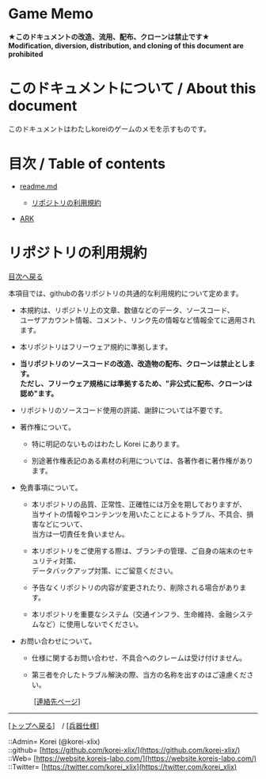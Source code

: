 # Game Memo
  

**★このドキュメントの改造、流用、配布、クローンは禁止です★**  
    **Modification, diversion, distribution, and cloning of this document are prohibited**  
  

<h1 id="aHowto">このドキュメントについて / About this document</h1>  
このドキュメントはわたしkoreiのゲームのメモを示すものです。  
  





<h1 id="aMokuji">目次 / Table of contents</h1>  

* [readme.md](/readme.md)
  * [リポジトリの利用規約](#aRules)

* [ARK](ARK/readme.md)
  





<h1 id="aRules">リポジトリの利用規約</h1>  
  
  [目次へ戻る](#aMokuji)  
  

本項目では、githubの各リポジトリの共通的な利用規約について定めます。  

* 本規約は、リポジトリ上の文章、数値などのデータ、ソースコード、  
  ユーザアカウント情報、コメント、リンク先の情報など情報全てに適用されます。  

* 本リポジトリはフリーウェア規約に準拠します。

* **当リポジトリのソースコードの改造、改造物の配布、クローンは禁止とします。**  
  **ただし、フリーウェア規格には準拠するため、"非公式に配布、クローンは認め"ます。**  

* リポジトリのソースコード使用の許諾、謝辞については不要です。  

* 著作権について。

  * 特に明記のないものはわたし Korei にあります。  

  * 別途著作権表記のある素材の利用については、各著作者に著作権があります。  

* 免責事項について。  

  * 本リポジトリの品質、正常性、正確性には万全を期しておりますが、  
    当サイトの情報やコンテンツを用いたことによるトラブル、不具合、損害などについて、  
    当方は一切責任を負いません。  

  * 本リポジトリをご使用する際は、ブランチの管理、ご自身の端末のセキュリティ対策、  
    データバックアップ対策、にご留意ください。  

  * 予告なくリポジトリの内容が変更されたり、削除される場合があります。  

  * 本リポジトリを重要なシステム（交通インフラ、生命維持、金融システムなど）に使用しないでください。  

* お問い合わせについて。  

  * 仕様に関するお問い合わせ、不具合へのクレームは受け付けません。  

  * 第三者を介したトラブル解決の際、当方の名称を出すのはご遠慮ください。  
  
  　　[[連絡先ページ]](https://website.koreis-labo.com/rules/address.htm)  
  





***
[[トップへ戻る]](/readme.md)　/
[[兵器仕様]](/unit/readme.md)  
  
::Admin= Korei (@korei-xlix)  
::github= [https://github.com/korei-xlix/](https://github.com/korei-xlix/)  
::Web= [https://website.koreis-labo.com/](https://website.koreis-labo.com/)  
::Twitter= [https://twitter.com/korei_xlix](https://twitter.com/korei_xlix)  
